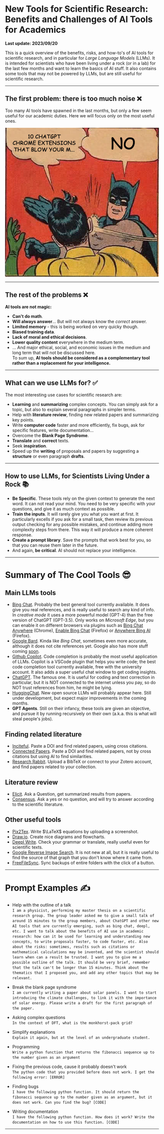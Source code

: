 # New Tools for Scientific Research: <br> Benefits and Challenges of AI Tools for Academics

**Last update: 2023/09/20**  

This is a quick overview of the benefits, risks, and how-to's of AI tools for scientific research, and in particular for _Large Language Models_ (LLMs). It is intended for scientists who have been living under a rock (or in a lab) for the last few months and want to learn the basics of AI stuff. It also contains some tools that may not be powered by LLMs, but are still useful for scientific research.  

---

## The first problem: there is too much noise ❌

Too many AI tools have spawned in the last months, but only a few seem useful for our academic duties. Here we will focus only on the most useful ones.  

![](pictures/too_much_info.jpg)  

---

## The rest of the problems ❌

**AI tools are not magic:**  
* **Can't do math**.  
* **Will always answer**... But will not always know the _correct_ answer.
* **Limited memory** - this is being worked on very quicky though.  
* **Biased training data**.  
* **Lack of moral and ethical decisions**.  
* **Lower quality content** everywhere in the medium term.  
* ... And major ethical, social, and economic issues in the medium and long term that will not be discussed here.  
To sum up, **AI tools should be considered as a complementary tool rather than a replacement for your intelligence.**  

---

## What can we use LLMs for? ✅

The most interesting use cases for scientific research are:  

* **Learning** and **summarizing** complex concepts. You can simply ask for a topic, but also to explain several paragraphs in simpler terms.  
* Help with **literature review**, finding new related papers and summarizing key points.  
* Write **computer code** faster and more efficiently, fix bugs, ask for specific features, write documentation... 
* Overcome the **Blank Page Syndrome**.  
* **Translate** and **correct** texts.  
* Seek **inspiration**.
* Speed up the **writing** of proposals and papers by suggesting a **structure** or even paragraph **drafts**.   

---

## How to use LLMs, for Scientists Living Under a Rock 📚

* **Be Specific**. These tools rely on the given context to generate the next word. It can not read your mind. You need to be very specific with your questions, and give it as much context as possible.  
* **Train the inputs**. It will rarely give you what you want at first. It particularly excells if you ask for a small task, then review its previous output checking for any possible mistakes, and continue adding more complexity steps from there. This way it will produce a more coherent response.  
* **Create a prompt library**. Save the prompts that work best for you, so that you can reuse them later in the future.  
* And again, **be critical**. AI should not replace your intelligence.  

---

# Summary of The Cool Tools 😎  

## Main LLMs tools  
* [Bing Chat](https://www.bing.com/chat). Probably the best general tool currently available. It does give you real references, and is really useful to search any kind of info. In _creative mode_ it uses a more powerful model (GPT-4) than the free version of ChatGPT (GPT-3.5). Only works on _Microsoft Edge_, but you can enable it on different browsers via plugins such as [Bing Chat Anywhere](https://chrome.google.com/webstore/detail/bingchatanywhere/pgmomcbgjgohbiagkkkcmhflipkllggi) (Chrome), [Enable Bing Chat](https://addons.mozilla.org/es/firefox/addon/enable-bing-chat/) (Firefox) or [Anywhere Bing AI](https://addons.mozilla.org/es/firefox/addon/anywhere-bing-ai/) (Firefox).  
* [Google Bard](https://bard.google.com/). Kinda like _Bing Chat_, sometimes even more accurate, although it does not cite references yet. Google also has more stuff coming [soon](https://g.co/Labs).  
* [Github Copilot](https://github.com/features/copilot). Code completion is probably the most useful application of LLMs. Copilot is a VSCode plugin that helps you write code; the best code completion tool currently available, free with the university account. It also adds a super useful chat window to get coding insights.  
* [ChatGPT](https://chat.openai.com/). The famous one. It is useful for coding and text correction in particular, but it is NOT connected to the internet unless you pay, so do NOT trust references from him, he might be lying.  
* [HuggingChat](https://huggingface.co/chat/). New open source LLMs will probably appear here. Still under development, but expect major improvements in the coming months.  
* **GPT Agents**. Still on their infancy, these tools are given an objective, and pursue it by running recursively on their own (a.k.a. this is what will steal people's jobs).  

## Finding related literature
* [Inciteful](https://inciteful.xyz/). Paste a DOI and find related papers, using cross citations.  
* [Connected Papers](https://www.connectedpapers.com/). Paste a DOI and find related papers, not by cross citations but using AI to find similarities.  
* [Research Rabbit](https://researchrabbitapp.com/). Upload a BibTeX or connect to your Zotero account, and find papers related to your collection.  

## Literature review
* [Elicit](https://elicit.org/). Ask a Question, get summarized results from papers.
* [Consensus](https://consensus.app/search/). Ask a yes or no question, and will try to answer according to the scientific literature.  

## Other useful tools
* [Pix2Tex](https://p2t.behye.com/). Write $\LaTeX$ equations by uploading a screenshot.  
* [Draw.io](https://www.drawio.com/). Create nice diagrams and flowcharts.  
* [Deepl Write](https://www.deepl.com/write). Check your grammar or translate, really useful even for scientific texts.  
* [Google Reverse Image Search](https://images.google.com/). It is not new at all, but it is really useful to find the source of that graph that you don't know where it came from.  
* [FreeFileSync](https://freefilesync.org/). Sync backups of entire folders with the click of a button.  

---

# Prompt Examples ✍

* Help with the outline of a talk  
`I am a physicist, performing my master thesis on a scientific research group. The group leader asked me to give a small talk of around 15 minutes to the group members, about ChatGPT and other new AI tools that are currently emerging, such as bing chat, deepl, etc. I want to talk about the benefits of AI use in academic research: how can it be used for learning and understanding new concepts, to write proposals faster, to code faster, etc. Also about the risks: sometimes, results such as citations or mathematical calculations may be invented, and the scientist should learn when can a result be trusted. I want you to give me a possible outline of the talk. It should be very brief, remember that the talk can't be longer than 15 minutes. Think about the thematics that I proposed you, and add any other topics that may be relevant.`  

* Break the blank page syndrome  
`I am currently writing a paper about solar panels. I want to start introducing the climate challenges, to link it with the importance of solar energy. Please write a draft for the first paragraph of the paper.`

* Asking complex questions  
`In the context of DFT, what is the monkhorst-pack grid?`

* Simplify explanations  
`Explain it again, but at the level of an undergraduate student.`

* Programming  
`Write a python function that returns the fibonacci sequence up to the number given as an argument`  

* Fixing the previous code, cause it probably doesn't work  
`The python code that you provided before does not work. I get the following error: [ERROR]`  

* Finding bugs  
`I have the following python function. It should return the fibonacci sequence up to the number given as an argument, but it does not work. Can you find the bug? [CODE]`  

* Writing documentation  
`I have the following python function. How does it work? Write the documentation on how to use this function. [CODE]`  

---


